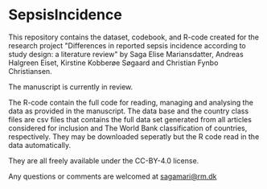 # SepsisIncidence

This repository contains the dataset, codebook, and R-code created for the research project "Differences in reported sepsis incidence according to study design: a literature review" by Saga Elise Mariansdatter, Andreas Halgreen Eiset, Kirstine Kobberøe Søgaard and Christian Fynbo Christiansen.

The manuscript is currently in review.

The R-code contain the full code for reading, managing and analysing the data as provided in the manuscript.
The data base and the country class files are csv files that contains the full data set generated from all articles considered for inclusion and The World Bank classification of countries, respectively. They may be downloaded seperatly but the R code read in the data automatically.

They are all freely available under the CC-BY-4.0 license.

Any questions or comments are welcomed at sagamari@rm.dk

